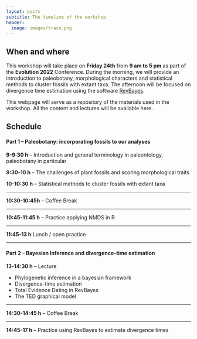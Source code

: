 ```yaml
---
layout: posts
subtitle: The timeline of the workshop
header:
  image: images/trace.png
---
```


## When and where

This workshop will take place on **Friday 24th** from **9 am to 5 pm** as part of the **Evolution 2022** Conference. During the morning, we will provide an introduction to paleobotany,
morphological characters and statistical methods to cluster fossils with extant taxa. The
afternoon will be focused on divergence time estimation using the software 
<a href="https://revbayes.github.io">RevBayes</a>.

This webpage will serve as a repository of the materials used in the workshop. All the content and lectures will be available here.

## Schedule

#### Part 1 – Paleobotany: incorporating fossils to our analyses

**9-9:30 h** – Introduction and general terminology in paleontology, paleobotany in particular  

**9:30-10 h** – The challenges of plant fossils and scoring morphological traits  

**10-10:30 h** – Statistical methods to cluster fossils with extant taxa  

******
**10:30-10:45h** – Coffee Break  

******  

**10:45-11:45 h** – Practice applying NMDS in R  

*****
**11:45-13 h** Lunch / open practice

*****

#### Part 2 – Bayesian Inference and divergence-time estimation
**13-14:30 h** – Lecture
-	Phylogenetic inference in a bayesian framework
-	Divergence-time estimation
-	Total Evidence Dating in RevBayes
-	The TED graphical model  

******
**14:30-14:45 h** – Coffee Break  

******

**14:45-17 h** – Practice using RevBayes to estimate divergence times

